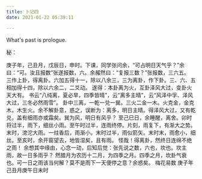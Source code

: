 ```yaml
---
title: 卜记四
date: 2021-01-22 05:39:11

---
```

What's past is prologue.

<!--more-->秘：
庚子年，己丑月，戊辰日，申时。下课，同学张问余，“可占明日天气乎？”余曰：“可。汝且报数”张遂报数，六。余赧然曰：“复报三数？”张报数，三六五。
三作上卦，得离卦。六加五得十一，除以八余三，三为离卦，作下卦。三、六、五相加得十四，除以六余二，二爻动。
遂得：本卦离为火，互卦泽风大过，变卦火天大有。
书云“八纯离，夏必旱，四季皆晴”，云“离多主晴”，云“风泽中孚、泽风大过，三冬必然雨雪”。
卦中三离，一乾一兑一巽。三火二金一木。火克金，金克木，木生火。余不解卦意，惑之，误断为：离多，明日主晴。得泽风大过，又有乾兑，盖有细雨亦或霜矣。巽为风，明日有风乎？
至己巳日，余睡醒，离舍。卯时将过半，雨下，细丝小雨。至午时过半，连雨终停。片刻，雨复下，有渐大之势。末时，滂沱大雨。一炷香后，雨渐小。末时过半，雨似箭矢。末时末，雨愈小，细丝。至亥时，余开窗望去，地皆湿矣，且有雨。
怪哉！得离卦，然终日连绵不绝之雨！
余想其中缘由，心念一动，后知后觉：张先说之数，六也，坎也。坎主雨，故一日多雨乎？
然腊月为农历十二月，为四季之月。四季之月，坎卦气衰也。可一日之雨该当何解？莫不是雨下一天便停之意？余惑矣。
梅花易数
庚子年己丑月庚午日末时